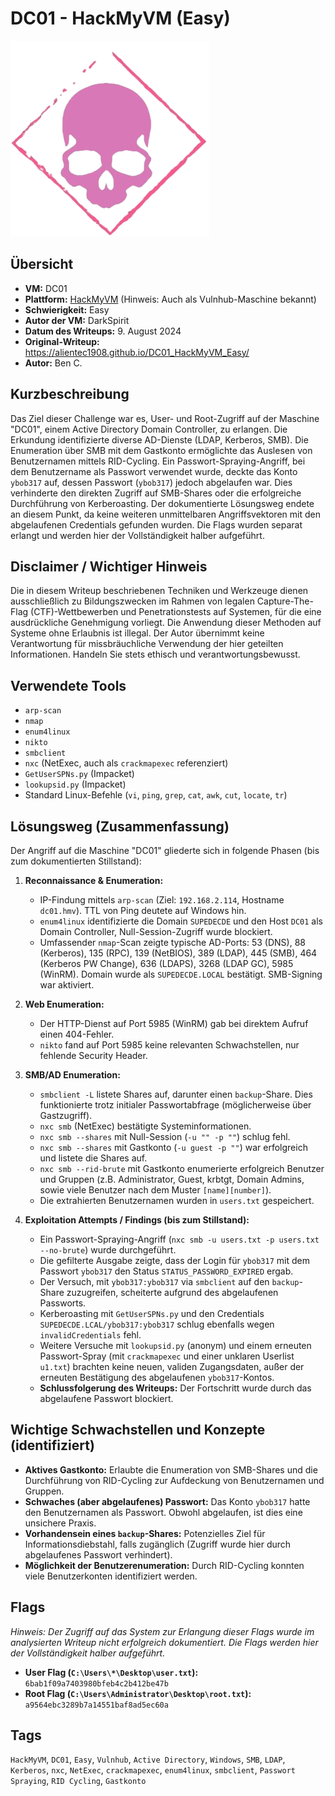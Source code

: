 # DC01 - HackMyVM (Easy)

![DC01.png](DC01.png)

## Übersicht

*   **VM:** DC01
*   **Plattform:** [HackMyVM](https://hackmyvm.eu/machines/machine.php?vm=DC01) (Hinweis: Auch als Vulnhub-Maschine bekannt)
*   **Schwierigkeit:** Easy
*   **Autor der VM:** DarkSpirit
*   **Datum des Writeups:** 9. August 2024
*   **Original-Writeup:** https://alientec1908.github.io/DC01_HackMyVM_Easy/
*   **Autor:** Ben C.

## Kurzbeschreibung

Das Ziel dieser Challenge war es, User- und Root-Zugriff auf der Maschine "DC01", einem Active Directory Domain Controller, zu erlangen. Die Erkundung identifizierte diverse AD-Dienste (LDAP, Kerberos, SMB). Die Enumeration über SMB mit dem Gastkonto ermöglichte das Auslesen von Benutzernamen mittels RID-Cycling. Ein Passwort-Spraying-Angriff, bei dem Benutzername als Passwort verwendet wurde, deckte das Konto `ybob317` auf, dessen Passwort (`ybob317`) jedoch abgelaufen war. Dies verhinderte den direkten Zugriff auf SMB-Shares oder die erfolgreiche Durchführung von Kerberoasting. Der dokumentierte Lösungsweg endete an diesem Punkt, da keine weiteren unmittelbaren Angriffsvektoren mit den abgelaufenen Credentials gefunden wurden. Die Flags wurden separat erlangt und werden hier der Vollständigkeit halber aufgeführt.

## Disclaimer / Wichtiger Hinweis

Die in diesem Writeup beschriebenen Techniken und Werkzeuge dienen ausschließlich zu Bildungszwecken im Rahmen von legalen Capture-The-Flag (CTF)-Wettbewerben und Penetrationstests auf Systemen, für die eine ausdrückliche Genehmigung vorliegt. Die Anwendung dieser Methoden auf Systeme ohne Erlaubnis ist illegal. Der Autor übernimmt keine Verantwortung für missbräuchliche Verwendung der hier geteilten Informationen. Handeln Sie stets ethisch und verantwortungsbewusst.

## Verwendete Tools

*   `arp-scan`
*   `nmap`
*   `enum4linux`
*   `nikto`
*   `smbclient`
*   `nxc` (NetExec, auch als `crackmapexec` referenziert)
*   `GetUserSPNs.py` (Impacket)
*   `lookupsid.py` (Impacket)
*   Standard Linux-Befehle (`vi`, `ping`, `grep`, `cat`, `awk`, `cut`, `locate`, `tr`)

## Lösungsweg (Zusammenfassung)

Der Angriff auf die Maschine "DC01" gliederte sich in folgende Phasen (bis zum dokumentierten Stillstand):

1.  **Reconnaissance & Enumeration:**
    *   IP-Findung mittels `arp-scan` (Ziel: `192.168.2.114`, Hostname `dc01.hmv`). TTL von Ping deutete auf Windows hin.
    *   `enum4linux` identifizierte die Domain `SUPEDECDE` und den Host `DC01` als Domain Controller, Null-Session-Zugriff wurde blockiert.
    *   Umfassender `nmap`-Scan zeigte typische AD-Ports: 53 (DNS), 88 (Kerberos), 135 (RPC), 139 (NetBIOS), 389 (LDAP), 445 (SMB), 464 (Kerberos PW Change), 636 (LDAPS), 3268 (LDAP GC), 5985 (WinRM). Domain wurde als `SUPEDECDE.LOCAL` bestätigt. SMB-Signing war aktiviert.

2.  **Web Enumeration:**
    *   Der HTTP-Dienst auf Port 5985 (WinRM) gab bei direktem Aufruf einen 404-Fehler.
    *   `nikto` fand auf Port 5985 keine relevanten Schwachstellen, nur fehlende Security Header.

3.  **SMB/AD Enumeration:**
    *   `smbclient -L` listete Shares auf, darunter einen `backup`-Share. Dies funktionierte trotz initialer Passwortabfrage (möglicherweise über Gastzugriff).
    *   `nxc smb` (NetExec) bestätigte Systeminformationen.
    *   `nxc smb --shares` mit Null-Session (`-u "" -p ""`) schlug fehl.
    *   `nxc smb --shares` mit Gastkonto (`-u guest -p ""`) war erfolgreich und listete die Shares auf.
    *   `nxc smb --rid-brute` mit Gastkonto enumerierte erfolgreich Benutzer und Gruppen (z.B. Administrator, Guest, krbtgt, Domain Admins, sowie viele Benutzer nach dem Muster `[name][number]`).
    *   Die extrahierten Benutzernamen wurden in `users.txt` gespeichert.

4.  **Exploitation Attempts / Findings (bis zum Stillstand):**
    *   Ein Passwort-Spraying-Angriff (`nxc smb -u users.txt -p users.txt --no-brute`) wurde durchgeführt.
    *   Die gefilterte Ausgabe zeigte, dass der Login für `ybob317` mit dem Passwort `ybob317` den Status `STATUS_PASSWORD_EXPIRED` ergab.
    *   Der Versuch, mit `ybob317:ybob317` via `smbclient` auf den `backup`-Share zuzugreifen, scheiterte aufgrund des abgelaufenen Passworts.
    *   Kerberoasting mit `GetUserSPNs.py` und den Credentials `SUPEDECDE.LCAL/ybob317:ybob317` schlug ebenfalls wegen `invalidCredentials` fehl.
    *   Weitere Versuche mit `lookupsid.py` (anonym) und einem erneuten Passwort-Spray (mit `crackmapexec` und einer unklaren Userlist `u1.txt`) brachten keine neuen, validen Zugangsdaten, außer der erneuten Bestätigung des abgelaufenen `ybob317`-Kontos.
    *   **Schlussfolgerung des Writeups:** Der Fortschritt wurde durch das abgelaufene Passwort blockiert.

## Wichtige Schwachstellen und Konzepte (identifiziert)

*   **Aktives Gastkonto:** Erlaubte die Enumeration von SMB-Shares und die Durchführung von RID-Cycling zur Aufdeckung von Benutzernamen und Gruppen.
*   **Schwaches (aber abgelaufenes) Passwort:** Das Konto `ybob317` hatte den Benutzernamen als Passwort. Obwohl abgelaufen, ist dies eine unsichere Praxis.
*   **Vorhandensein eines `backup`-Shares:** Potenzielles Ziel für Informationsdiebstahl, falls zugänglich (Zugriff wurde hier durch abgelaufenes Passwort verhindert).
*   **Möglichkeit der Benutzerenumeration:** Durch RID-Cycling konnten viele Benutzerkonten identifiziert werden.

## Flags

*Hinweis: Der Zugriff auf das System zur Erlangung dieser Flags wurde im analysierten Writeup nicht erfolgreich dokumentiert. Die Flags werden hier der Vollständigkeit halber aufgeführt.*

*   **User Flag (`C:\Users\*\Desktop\user.txt`):** `6bab1f09a7403980bfeb4c2b412be47b`
*   **Root Flag (`C:\Users\Administrator\Desktop\root.txt`):** `a9564ebc3289b7a14551baf8ad5ec60a`

## Tags

`HackMyVM`, `DC01`, `Easy`, `Vulnhub`, `Active Directory`, `Windows`, `SMB`, `LDAP`, `Kerberos`, `nxc`, `NetExec`, `crackmapexec`, `enum4linux`, `smbclient`, `Passwort Spraying`, `RID Cycling`, `Gastkonto`
